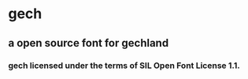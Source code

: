 # gech
## a open source font for gechland

### gech licensed under the terms of SIL Open Font License 1.1.
